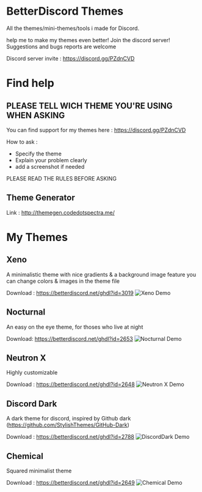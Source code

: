 # BetterDiscord Themes

All the themes/mini-themes/tools i made for Discord.

help me to make my themes even better! Join the discord server!
Suggestions and bugs reports are welcome

Discord server invite : https://discord.gg/PZdnCVD

# Find help
## PLEASE TELL WICH THEME YOU'RE USING WHEN ASKING
You can find support for my themes here : https://discord.gg/PZdnCVD

How to ask :

* Specify the theme
* Explain your problem clearly
* add a screenshot if needed

PLEASE READ THE RULES BEFORE ASKING

## Theme Generator

Link : http://themegen.codedotspectra.me/

# My Themes

## Xeno
A minimalistic theme with nice gradients & a background image feature
you can change colors & images in the theme file

Download : https://betterdiscord.net/ghdl?id=3019
![Xeno Demo](https://i.imgur.com/1unBN33.jpg)

## Nocturnal
An easy on the eye theme, for thoses who live at night

Download: https://betterdiscord.net/ghdl?id=2653
![Nocturnal Demo](https://i.imgur.com/sdkskok.jpg)

## Neutron X
Highly customizable

Download : https://betterdiscord.net/ghdl?id=2648
![Neutron X Demo](https://i.imgur.com/di0liGt.jpg)

## Discord Dark
A dark theme for discord, inspired by Github dark (https://github.com/StylishThemes/GitHub-Dark)

Download : https://betterdiscord.net/ghdl?id=2788
![DiscordDark Demo](https://i.imgur.com/1eh6N2c.jpg)

## Chemical
Squared minimalist theme

Download : https://betterdiscord.net/ghdl?id=2649
![Chemical Demo](https://i.imgur.com/UG6NT4b.jpg)
